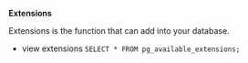 **Extensions**

Extensions is the function that can add into your database.

- view extensions `SELECT * FROM pg_available_extensions;`